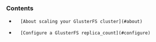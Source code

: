 ### Contents

*    	[About scaling your GlusterFS cluster](#about)
*		[Configure a GlusterFS replica_count](#configure)

